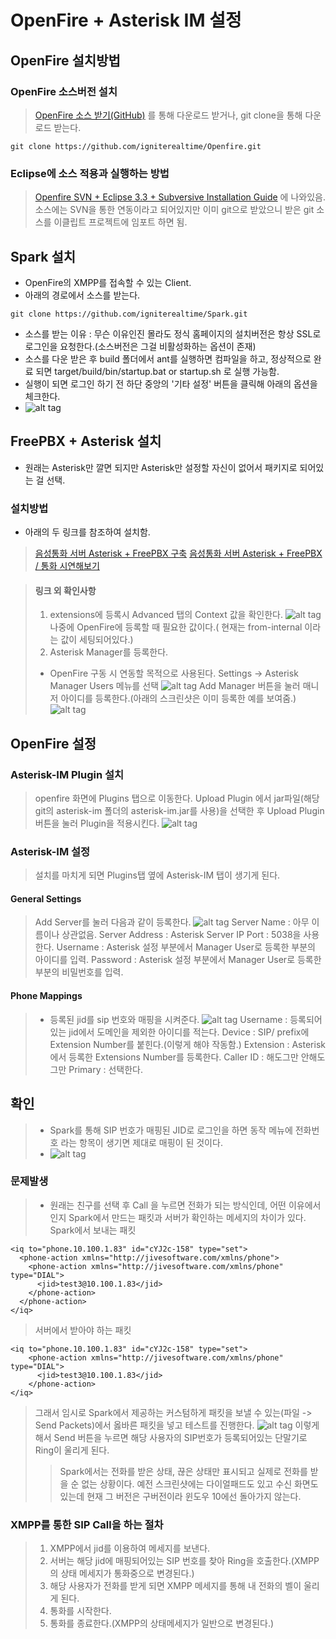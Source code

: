 # OpenFire + Asterisk IM 설정

## OpenFire 설치방법
### OpenFire 소스버전 설치
> [OpenFire 소스 받기(GitHub)](https://github.com/igniterealtime/Openfire.git) 를 통해 다운로드 받거나,
> git clone을 통해 다운로드 받는다.
```
git clone https://github.com/igniterealtime/Openfire.git
```

### Eclipse에 소스 적용과 실행하는 방법
 > [Openfire SVN + Eclipse 3.3 + Subversive Installation Guide](https://community.igniterealtime.org/docs/DOC-1020) 에 나와있음.
 > 소스에는 SVN을 통한 연동이라고 되어있지만 이미 git으로 받았으니 받은 git 소스를 이클립트 프로젝트에 임포트 하면 됨.

## Spark 설치
 - OpenFire의 XMPP를 접속할 수 있는 Client.
 - 아래의 경로에서 소스를 받는다.
 ```
 git clone https://github.com/igniterealtime/Spark.git
 ```
 - 소스를 받는 이유 : 무슨 이유인진 몰라도 정식 홈페이지의 설치버전은 항상 SSL로 로그인을 요청한다.(소스버전은 그걸 비활성화하는 옵션이 존재)
 - 소스를 다운 받은 후 build 폴더에서 ant를 실행하면 컴파일을 하고, 정상적으로 완료 되면 target/build/bin/startup.bat or startup.sh 로 실행 가능함.
 - 실행이 되면 로그인 하기 전 하단 중앙의 '기타 설정' 버튼을 클릭해 아래의 옵션을 체크한다.
 - ![alt tag](./screenshot/7.JPG) 
 
 
## FreePBX + Asterisk 설치
 - 원래는 Asterisk만 깔면 되지만 Asterisk만 설정할 자신이 없어서 패키지로 되어있는 걸 선택.
 
### 설치방법
 - 아래의 두 링크를 참조하여 설치함.
 > [음성통화 서버 Asterisk + FreePBX 구축](http://blog.djjproject.com/143)
 > [음성통화 서버 Asterisk + FreePBX / 통화 시연해보기](http://blog.djjproject.com/144)
 
> #### 링크 외 확인사항
> 1. extensions에 등록시 Advanced 탭의 Context 값을 확인한다.
> ![alt tag](./screenshot/1.JPG)
> 나중에 OpenFire에 등록할 때 필요한 값이다.( 현재는 from-internal 이라는 값이 세팅되어있다.)
> 2. Asterisk Manager를 등록한다.
> - OpenFire 구동 시 연동할 목적으로 사용된다.
> Settings -> Asterisk Manager Users 메뉴를 선택
> ![alt tag](./screenshot/4.JPG)
> Add Manager 버튼을 눌러 매니저 아이디를 등록한다.(아래의 스크린샷은 이미 등록한 예를 보여줌.)
> ![alt tag](./screenshot/5.JPG)

## OpenFire 설정

### Asterisk-IM Plugin 설치
> openfire 화면에 Plugins 탭으로 이동한다.
> Upload Plugin 에서 jar파일(해당 git의 asterisk-im 폴더의 asterisk-im.jar를 사용)을 선택한 후  Upload Plugin 버튼을 눌러 Plugin을 적용시킨다.
> ![alt tag](./screenshot/2.JPG)

### Asterisk-IM 설정
> 설치를 마치게 되면 Plugins탭 옆에 Asterisk-IM 탭이 생기게 된다.
#### General Settings
> Add Server를 눌러 다음과 같이 등록한다.
> ![alt tag](./screenshot/3.JPG)
> Server Name : 아무 이름이나 상관없음.
> Server Address : Asterisk Server IP
> Port : 5038을 사용한다.
> Username : Asterisk 설정 부분에서 Manager User로 등록한 부분의 아이디를 입력.
> Password : Asterisk 설정 부분에서 Manager User로 등록한 부분의 비밀번호를 입력.
#### Phone Mappings
> * 등록된 jid를 sip 번호와 매핑을 시켜준다.
> ![alt tag](./screenshot/6.JPG) 
> Username : 등록되어있는 jid에서 도메인을 제외한 아이디를 적는다.
> Device : SIP/ prefix에 Extension Number를 붙힌다.(이렇게 해야 작동함.)
> Extension : Asterisk에서 등록한 Extensions Number를 등록한다.
> Caller ID : 해도그만 안해도 그만
> Primary : 선택한다.


## 확인
> - Spark를 통해 SIP 번호가 매핑된 JID로 로그인을 하면  동작 메뉴에 전화번호 라는 항목이 생기면 제대로 매핑이 된 것이다.
> - ![alt tag](./screenshot/8.JPG)
 
### 문제발생
> - 원래는 친구를 선택 후 Call 을 누르면 전화가 되는 방식인데, 어떤 이유에서인지 Spark에서 만드는 패킷과 서버가 확인하는 메세지의 차이가 있다.
> Spark에서 보내는 패킷
```
<iq to="phone.10.100.1.83" id="cYJ2c-158" type="set">
  <phone-action xmlns="http://jivesoftware.com/xmlns/phone">
    <phone-action xmlns="http://jivesoftware.com/xmlns/phone" type="DIAL">
      <jid>test3@10.100.1.83</jid>
    </phone-action>
  </phone-action>
</iq>
```
> 서버에서 받아야 하는 패킷
````
<iq to="phone.10.100.1.83" id="cYJ2c-158" type="set">
    <phone-action xmlns="http://jivesoftware.com/xmlns/phone" type="DIAL">
      <jid>test3@10.100.1.83</jid>
    </phone-action>
</iq>
````

> 그래서 임시로 Spark에서 제공하는 커스텀하게 패킷을 보낼 수 있는(파일 -> Send Packets)에서 옳바른 패킷을 넣고 테스트를 진행한다.
> ![alt tag](./screenshot/9.JPG)
> 이렇게 해서 Send 버튼을 누르면 해당 사용자의 SIP번호가 등록되어있는 단말기로 Ring이 울리게 된다.
>> Spark에서는 전화를 받은 상태, 끊은 상태만 표시되고 실제로 전화를 받을 순 없는 상황이다.
>> 예전 스크린샷에는 다이얼패드도 있고 수신 화면도 있는데 현재 그 버전은 구버전이라 윈도우 10에선 돌아가지 않는다.


### XMPP를 통한 SIP Call을 하는 절차
> 1. XMPP에서 jid를 이용하여 메세지를 보낸다.
> 2. 서버는 해당 jid에 매핑되어있는 SIP 번호를 찾아 Ring을 호출한다.(XMPP의 상태 메세지가 통화중으로 변경된다.)
> 3. 해당 사용자가 전화를 받게 되면 XMPP 메세지를 통해 내 전화의 벨이 울리게 된다.
> 4. 통화를 시작한다.
> 5. 통화를 종료한다.(XMPP의 상태메세지가 일반으로 변경된다.)



